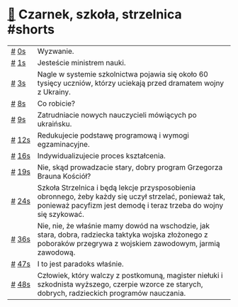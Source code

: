 # [🔗](https://www.youtube.com/watch?v=Mk1N0aG8d0U) Czarnek, szkoła, strzelnica #shorts

<table>
    <tr id="t0">
        <td><a href="#t0">#</a>&nbsp;<a href="https://www.youtube.com/watch?v=Mk1N0aG8d0U&t=0">0s</a></td>
        <td>Wyzwanie.</td>
    </tr>
    <tr id="t1">
        <td><a href="#t1">#</a>&nbsp;<a href="https://www.youtube.com/watch?v=Mk1N0aG8d0U&t=1">1s</a></td>
        <td>Jesteście ministrem nauki.</td>
    </tr>
    <tr id="t3">
        <td><a href="#t3">#</a>&nbsp;<a href="https://www.youtube.com/watch?v=Mk1N0aG8d0U&t=3">3s</a></td>
        <td>Nagle w systemie szkolnictwa pojawia się około 60 tysięcy uczniów, którzy uciekają przed dramatem wojny z Ukrainy.</td>
    </tr>
    <tr id="t8">
        <td><a href="#t8">#</a>&nbsp;<a href="https://www.youtube.com/watch?v=Mk1N0aG8d0U&t=8">8s</a></td>
        <td>Co robicie?</td>
    </tr>
    <tr id="t9">
        <td><a href="#t9">#</a>&nbsp;<a href="https://www.youtube.com/watch?v=Mk1N0aG8d0U&t=9">9s</a></td>
        <td>Zatrudniacie nowych nauczycieli mówiących po ukraińsku.</td>
    </tr>
    <tr id="t12">
        <td><a href="#t12">#</a>&nbsp;<a href="https://www.youtube.com/watch?v=Mk1N0aG8d0U&t=12">12s</a></td>
        <td>Redukujecie podstawę programową i wymogi egzaminacyjne.</td>
    </tr>
    <tr id="t16">
        <td><a href="#t16">#</a>&nbsp;<a href="https://www.youtube.com/watch?v=Mk1N0aG8d0U&t=16">16s</a></td>
        <td>Indywidualizujecie proces kształcenia.</td>
    </tr>
    <tr id="t19">
        <td><a href="#t19">#</a>&nbsp;<a href="https://www.youtube.com/watch?v=Mk1N0aG8d0U&t=19">19s</a></td>
        <td>Nie, skąd prowadzacie stary, dobry program Grzegorza Brauna Kościół?</td>
    </tr>
    <tr id="t24">
        <td><a href="#t24">#</a>&nbsp;<a href="https://www.youtube.com/watch?v=Mk1N0aG8d0U&t=24">24s</a></td>
        <td>Szkoła Strzelnica i będą lekcje przysposobienia obronnego, żeby każdy się uczył strzelać, ponieważ tak, ponieważ pacyfizm jest demodę i teraz trzeba do wojny się szykować.</td>
    </tr>
    <tr id="t36">
        <td><a href="#t36">#</a>&nbsp;<a href="https://www.youtube.com/watch?v=Mk1N0aG8d0U&t=36">36s</a></td>
        <td>Nie, nie, że właśnie mamy dowód na wschodzie, jak stara, dobra, radziecka taktyka wojska złożonego z poboraków przegrywa z wojskiem zawodowym, jarmią zawodową.</td>
    </tr>
    <tr id="t47">
        <td><a href="#t47">#</a>&nbsp;<a href="https://www.youtube.com/watch?v=Mk1N0aG8d0U&t=47">47s</a></td>
        <td>I to jest paradoks właśnie.</td>
    </tr>
    <tr id="t48">
        <td><a href="#t48">#</a>&nbsp;<a href="https://www.youtube.com/watch?v=Mk1N0aG8d0U&t=48">48s</a></td>
        <td>Człowiek, który walczy z postkomuną, magister niełuki i szkodnista wyższego, czerpie wzorce ze starych, dobrych, radzieckich programów nauczania.</td>
    </tr>
</table>